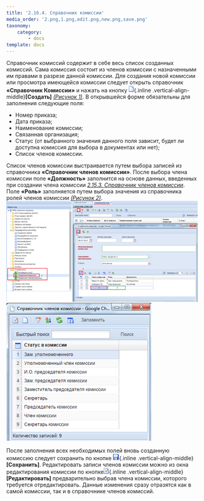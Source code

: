 ```yaml
---
title: '2.16.4. Справочник комиссии'
media_order: '2.png,1.png,edit.png,new.png,save.png'
taxonomy:
    category:
        - docs
template: docs
---
```


Справочник комиссий содержит в себе весь список созданных комиссий. Сама комиссия состоит из членов комиссии с назначенными им правами в разрезе данной комиссии. Для создания новой комиссии или просмотра имеющейся комиссии следует открыть справочник **«Справочник Комиссии»** и нажать на кнопку ![](new.png){.inline .vertical-align-middle}**[Создать]** *[(Рисунок 1)](#ris-01)*.
В открывшейся форме обязательны для заполнения следующие поля:
* Номер приказа;
* Дата приказа;
* Наименование комиссии;
* Связанная организация;
* Статус (от выбранного значения данного поля зависит, будет ли доступна комиссия для выбора в документах или нет);
* Список членов комиссии.

Список членов комиссии выстраивается путем выбора записей из справочника **«Справочник членов комиссии»**. После выбора члена комиссии поле **«Должность»** заполнится на основе данных, введенных при создании члена комиссии *[2.15.3. Справочник членов комиссии](http://helpgz.keysystems.ru/ru/complex-operations/2-15-ispolzovanie-dostupnykh-spravochnikov-v-sisteme-web-torgi-ks/2-15-3-spravochnik-chlenov-komissii)*. Поле **«Роль»** заполняется путем выбора значения из справочника ролей членов комиссии *[(Рисунок 2)](#ris-02)*.
 ![](1.png?id=ris-01)
 ![](2.png?id=ris-02)

После заполнения всех необходимых полей вновь созданную комиссию следует сохранить по кнопке  ![](save.png){.inline .vertical-align-middle}**[Сохранить]**. Редактировать записи членов комиссии можно из окна редактирования комиссии по кнопке![](edit.png){.inline .vertical-align-middle}**[Редактировать]** предварительно выбрав члена комиссии, которого требуется отредактировать. Данные изменения сразу отразятся как в самой комиссии, так и в справочнике членов комиссий.